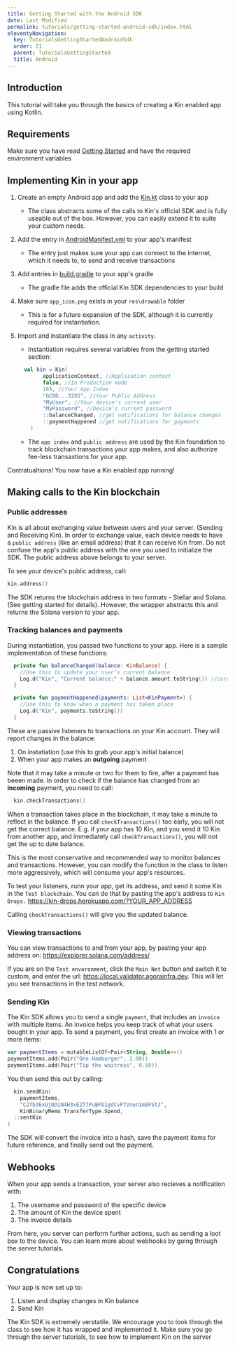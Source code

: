 ```yaml
---
title: Getting Started with the Android SDK
date: Last Modified
permalink: tutorials/getting-started-android-sdk/index.html
eleventyNavigation:
  key: TutorialsGettingStartedAndroidSdk
  order: 21
  parent: TutorialsGettingStarted
  title: Android
---
```



## Introduction
This tutorial will take you through the basics of creating a Kin enabled app using Kotlin. 


## Requirements
Make sure you have read [Getting Started](https://kintegrate.netlify.app/tutorials/getting-started/) and have the required environment variables


## Implementing Kin in your app
1. Create an empty Android app and add the [Kin.kt](https://github.com/hitwill/kin-implementation-kotlin/blob/master/app/src/main/java/com/kin/kin/Kin.kt) class to your app
   * The class abstracts some of the calls to Kin's official SDK and is fully useable out of the box. However, you can easily extend it to suite your custom needs.

2. Add the entry in [AndroidManifest.xml](https://github.com/hitwill/kin-implementation-kotlin/blob/master/quick-start/AndroidManifest.xml) to your app's manifest
    * The entry just makes sure your app can connect to the internet, which it needs to, to send and receive transactions
3. Add entries in [build.gradle](https://github.com/hitwill/kin-implementation-kotlin/blob/master/quick-start/build.gradle) to your app's gradle
    * The gradle file adds the official Kin SDK dependencies to your build
4. Make sure `app_icon.png` exists in your `res\drawable` folder
    * This is for a future expansion of the SDK, although it is currently required for instantiation.
5. Import and instantiate the class in any `activity`. 
    * Instantiation requires several variables from the getting started section:
    ```kotlin
      val kin = Kin(
            applicationContext, //Application context
            false, //In Production mode
            165, //Your App Index
            "GC6D...32XS", //Your Public Address
            "MyUser", //Your device's current user
            "MyPassword", //Device's current password
            ::balanceChanged, //get notifications for balance changes
            ::paymentHappened //get notifications for payments
        )
    ```
    * The `app index` and `public address` are used by the Kin foundation to track blockchain transactions your app makes, and also authorize fee-less transaxtions for your app.

Contratualtions! You now have a Kin enabled app running!

## Making calls to the Kin blockchain
### Public addresses
Kin is all about exchanging value between users and your server. (Sending and Receiving Kin). In order to exchange value, each device needs to have a `public address` (like an email address) that it can receive Kin from. Do not confuse the app's public address with the one you used to initialize the SDK. The public address above belongs to your server.

To see your device's public address, call:
```kotlin
kin.address()
```

The SDK returns the blockchain address in two formats - Stellar and Solana. (See getting started for details). However, the wrapper abstracts this and returns the Solana version to your app.

### Tracking balances and payments
During instantiation, you passed two functions to your app. Here is a sample implementation of these functions:
```kotlin
  private fun balanceChanged(balance: KinBalance) {
    //Use this to update your user's current balance
    Log.d("Kin", "Current balance:" + balance.amount.toString()) //current balance
  }

  private fun paymentHappened(payments: List<KinPayment>) {
    //Use this to know when a payment has taken place
    Log.d("Kin", payments.toString())
  }
```
These are passive listeners to transactions on your Kin account. They will report changes in the balance:
1. On instatiation (use this to grab your app's initial balance)
2. When your app makes an **outgoing** payment

Note that it may take a minute or two for them to fire, after a payment has beeen made. In order to check if the balance has changed from an **incoming** payment, you need to call:
```kotlin
  kin.checkTransactions()
```
When a transaction takes place in the blockchain, it may take a minute to reflect in the balance. If you call `checkTransactions()` too early, you will not get the correct balance. E.g. if your app has 10 Kin, and you send it 10 Kin from another app, and immediately call `checkTransactions()`, you will not get the up to date balance.

This is the most conservative and recommended way to monitor balances and transactions. However, you can modify the function in the class to listen more aggressively, which will consume your app's resources.


To test your listeners, runn your app, get its address, and send it some Kin in the `Test blockchain`. You can do that by pasting the app's address to `Kin Drops.`
https://kin-drops.herokuapp.com/?YOUR_APP_ADDRESS

Calling `checkTransactions()` will give you the updated balance.

### Viewing transactions
You can view transactions to and from your app, by pasting your app address on: https://explorer.solana.com/address/

If you are on the `Test envoronment`, click the `Main Net` button and switch it to custom, and enter the url: https://local.validator.agorainfra.dev. This will let you see transactions in the test network.


### Sending Kin
The Kin SDK allows you to send a single `payment`, that includes an `invoice` with multiple items. An invoice helps you keep track of what your users bought in your app. To send a payment, you first create an invoice with 1 or more items:

```kotlin
var paymentItems = mutableListOf<Pair<String, Double>>()
paymentItems.add(Pair("One Hamburger", 2.00))
paymentItems.add(Pair("Tip the waitress", 0.50))
```

You then send this out by calling:
```kotlin
  kin.sendKin(
    paymentItems,
    "C2Tb36xUjDDiN4H3xE2T7PuBFb1gdCvP7znen1m8FStJ",
    KinBinaryMemo.TransferType.Spend,
  ::sentKin
)
```
The SDK will convert the invoice into a hash, save the payment items for future reference, and finally send out the payment.
## Webhooks
When your app sends a transaction, your server also recieves a notification with:
1. The username and password of the specific device
2. The amount of Kin the device spent
3. The invoice details

From here, you server can perform further actions, such as sending a loot box to the device. You can learn  more about webhooks by going through the server tutorials.

## Congratulations
Your app is now set up to:
1. Listen and display changes in Kin balance
2. Send Kin

The Kin SDK is extremely verstatile. We encourage you to look through the class to see how it has wrapped and implemented it. Make sure you go through the server tutorials, to see how to implement Kin on the server
